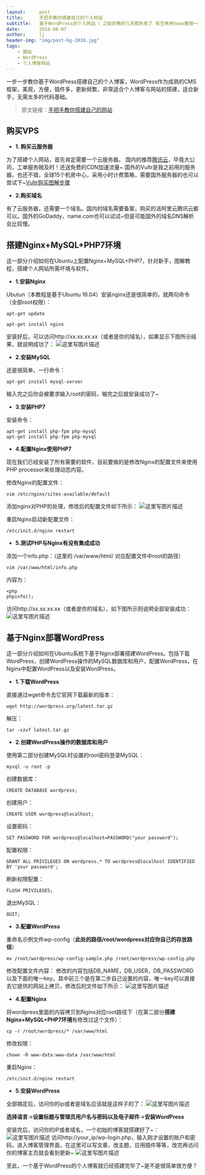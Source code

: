 ```yaml
---
layout:     post
title:      手把手教你搭建自己的个人网站
subtitle:   基于WordPress的个人网站（ 之前折腾好几天都失败了 有空再用hexo重做一遍好了）
date:       2018-06-07
author:     lj
header-img: "img/post-bg-2018.jpg"
tags:
    - 建站
    - WordPress
    - 个人博客网站
---
```


一步一步教你基于WordPress搭建自己的个人博客，WordPress作为成熟的CMS框架，美观，方便，插件多，更新频繁，非常适合个人博客与网站的搭建，适合新手，无需太多的代码基础。

> 原文链接：[手把手教你搭建自己的网站](https://www.flyzy2005.cn/build-page)


购买VPS
-----
- **1. 购买云服务器**

为了搭建个人网站，首先肯定需要一个云服务器。
国内的推荐[腾讯云](https://cloud.tencent.com/redirect.php?redirect=1005&cps_key=42c9b322fd48ff0ce405a0c7d78612fd)，毕竟大公司，工单服务贼及时！还送免费的CDN加速流量~
国外的Vultr是我之前用的服务器，也还不错，全球15个机房中心，采用小时计费策略，需要国外服务器的也可以尝试下~[Vultr购买图解步骤](https://www.flyzy2005.cn/vps/vultr-deploy)

- **2.购买域名**

有了云服务器，还需要一个域名。国内的域名需要备案，购买的话阿里云腾讯云都可以。国外的GoDaddy，name.com也可以试试~但是可能国外的域名DNS解析会比较慢。


搭建Nginx+MySQL+PHP7环境
-----
这一部分介绍如何在Ubuntu上配置Nginx+MySQL+PHP7，针对新手，图解教程，搭建个人网站所需坏境与软件。

- **1.安装Nginx**

Ubutun（本教程是基于Ubuntu 16.04）安装nginx还是很简单的，就两句命令（全部root权限）：
```
apt-get update
 
apt-get install nginx
```
安装好后，可以访问http://xx.xx.xx.xx（或者是你的域名），如果显示下图所示结果，就说明成功了：
![这里写图片描述](http://img.blog.csdn.net/20180125160104206?watermark/2/text/aHR0cDovL2Jsb2cuY3Nkbi5uZXQvd2Y2MzI4NTY2OTU=/font/5a6L5L2T/fontsize/400/fill/I0JBQkFCMA==/dissolve/70/gravity/SouthEast)

- **2.安装MySQL**

还是很简单，一行命令：
```
apt-get install mysql-server
```
输入完之后你会被要求输入root的密码，输完之后就安装成功了~

- **3.安装PHP7**

安装命令：
```
apt-get install php-fpm php-mysql
apt-get install php-fpm php-mysql
```

- **4.配置Nginx使用PHP7**

现在我们已经安装了所有需要的软件，目前要做的是修改Nginx的配置文件来使用PHP processor来处理动态内容。

修改Nginx的配置文件：
```
vim /etc/nginx/sites-available/default
```
添加nginx对PHP的处理，修改后的配置文件如下所示：
![这里写图片描述](http://img.blog.csdn.net/20180125160344568?watermark/2/text/aHR0cDovL2Jsb2cuY3Nkbi5uZXQvd2Y2MzI4NTY2OTU=/font/5a6L5L2T/fontsize/400/fill/I0JBQkFCMA==/dissolve/70/gravity/SouthEast)

重启Nginx启动新配置文件：
```
/etc/init.d/nginx restart
```
- **5.测试PHP与Nginx有没有集成成功**

添加一个info.php：（这里的 /var/www/html/ 对应配置文件中root的路径）
```
vim /var/www/html/info.php
```
内容为：
```
<php 
phpinfo();
```
访问http://xx.xx.xx.xx（或者是你的域名），如下图所示则说明全部安装成功：
![这里写图片描述](http://img.blog.csdn.net/20180125160606202?watermark/2/text/aHR0cDovL2Jsb2cuY3Nkbi5uZXQvd2Y2MzI4NTY2OTU=/font/5a6L5L2T/fontsize/400/fill/I0JBQkFCMA==/dissolve/70/gravity/SouthEast)


基于Nginx部署WordPress
-----
这一部分介绍如何在Ubuntu系统下基于Nginx部署搭建WordPress。包括下载WordPress，创建WordPress操作的MySQL数据库和用户，配置WordPress，在Nginx中配置WordPress以及安装WordPress。

- **1.下载WordPress**

直接通过wget命令去它官网下载最新的版本：
```
wget http://wordpress.org/latest.tar.gz
```
解压：
```	
tar -xzvf latest.tar.gz
```

- **2.创建WordPress操作的数据库和用户**

使用第二部分创建MySQL时设置的root密码登录MySQL：
```
mysql -u root -p
```
创建数据库：
```
CREATE DATABASE wordpress;
```
创建用户：
```
CREATE USER wordpress@localhost;
```
设置密码：
```
SET PASSWORD FOR wordpress@localhost=PASSWORD("your password");
```
配置权限：
```
GRANT ALL PRIVILEGES ON wordpress.* TO wordpress@localhost IDENTIFIED BY 'your password';
```
刷新权限配置：
```	
FLUSH PRIVILEGES;
```
退出MySQL：
```	
QUIT;
```

- **3.配置WordPress**

重命名示例文件wp-config（**此处的路径/root/wordpress对应你自己的存放路径**）
```
mv /root/wordpress/wp-config-sample.php /root/wordpress/wp-config.php
```
修改配置文件内容：
修改的内容包括DB_NAME，DB_USER，DB_PASSWORD以及下面的唯一key，其中前三个是在第二步自己设置的内容，唯一key可以直接去它提供的网站上拷贝，修改后的文件如下所示：
![这里写图片描述](http://img.blog.csdn.net/20180125161135803?watermark/2/text/aHR0cDovL2Jsb2cuY3Nkbi5uZXQvd2Y2MzI4NTY2OTU=/font/5a6L5L2T/fontsize/400/fill/I0JBQkFCMA==/dissolve/70/gravity/SouthEast)

- **4.配置Nginx**

将wordpress里面的内容拷贝到Nginx对应root路径下（在第二部分**搭建Nginx+MySQL+PHP7环境**有修改过这个文件）：
```
cp -r /root/wordpress/* /var/www/html
```
修改权限：
```
chown -R www-data:www-data /var/www/html
```
重启Nginx：
```
/etc/init.d/nginx restart
```

- **5.安装WordPress**

全部搞定后，访问你的ip或者是域名应该就是这样子的了：
![这里写图片描述](http://img.blog.csdn.net/20180125161704687?watermark/2/text/aHR0cDovL2Jsb2cuY3Nkbi5uZXQvd2Y2MzI4NTY2OTU=/font/5a6L5L2T/fontsize/400/fill/I0JBQkFCMA==/dissolve/70/gravity/SouthEast)

**选择语言**->**设置标题与管理员用户名与密码以及电子邮件**->**安装WordPress**

安装完后，访问你的IP或者域名，一个初始的博客就搭建好了~：
![这里写图片描述](http://img.blog.csdn.net/20180125161759950?watermark/2/text/aHR0cDovL2Jsb2cuY3Nkbi5uZXQvd2Y2MzI4NTY2OTU=/font/5a6L5L2T/fontsize/400/fill/I0JBQkFCMA==/dissolve/70/gravity/SouthEast)
访问http://your_ip/wp-login.php，输入刚才设置的账户和密码，进入博客管理界面，在这里可以写文章，改主题，应用插件等等，改完再访问你的博客主页就会看到更新~
![这里写图片描述](http://img.blog.csdn.net/20180125161826205?watermark/2/text/aHR0cDovL2Jsb2cuY3Nkbi5uZXQvd2Y2MzI4NTY2OTU=/font/5a6L5L2T/fontsize/400/fill/I0JBQkFCMA==/dissolve/70/gravity/SouthEast)

至此，一个基于WordPress的个人博客就已经搭建完毕了~是不是很简单很方便？


